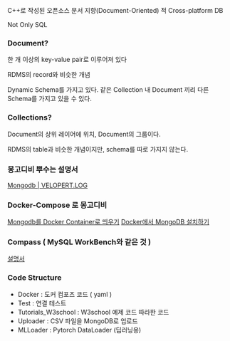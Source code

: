 C++로 작성된 오픈소스 문서 지향(Document-Oriented) 적 Cross-platform DB

Not Only SQL

### Document?

한 개 이상의 key-value pair로 이루어져 있다

RDMS의 record와 비슷한 개념 

Dynamic Schema를 가지고 있다. 같은 Collection 내 Document 끼리 다른 Schema를 가지고 있을 수 있다.

### Collections?

Document의 상위 레이어에 위치, Document의 그룹이다.

RDMS의 table과 비슷한 개념이지만, schema를 따로 가지지 않는다.

### 몽고디비 뿌수는 설명서

[Mongodb | VELOPERT.LOG](https://velopert.com/category/dev-log/tech-log/mongodb)

### Docker-Compose 로 몽고디비

[Mongodb를 Docker Container로 띄우기](https://basketdeveloper.tistory.com/34)
[Docker에서 MongoDB 설치하기](https://elfinlas.github.io/2019/02/11/docker-on-mongo/)

### Compass ( MySQL WorkBench와 같은 것 )
[설명서](https://docs.ncloud.com/ko/database/database-10-5.html)

### Code Structure
- Docker : 도커 컴포즈 코드 ( yaml )
- Test : 연결 테스트
- Tutorials_W3school : W3school 예제 코드 따라한 코드
- Uploader : CSV 파일을 MongoDB로 업로드
- MLLoader : Pytorch DataLoader (딥러닝용)